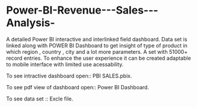 # Power-BI-Revenue---Sales---Analysis-
A detailed Power BI interactive and interlinked field dashboard.
Data set is linked along with POWER BI Dashboard to get insight of type of product in which region , country , city and a lot more parameters.
A set with 51000+ record entries. To enhance the user experience it can be created adaptable to mobile interface with limited use acessability.

To see intractive dashboard open:: PBI SALES.pbix.

To see pdf view of dashboard open:: Power BI Dashboard. 

To see data set :: Excle file.
